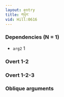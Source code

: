 ```yaml
---
layout: entry
title: གཉེར་
vid: Hill:0616
---
```

### Dependencies (N = 1)
* `arg2` 1


### Overt 1-2


### Overt 1-2-3


### Oblique arguments

